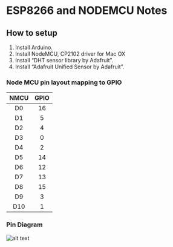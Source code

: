 # ESP8266 and NODEMCU Notes

## How to setup
1. Install Arduino.
2. Install NodeMCU, CP2102  driver for Mac OX
3. Install “DHT sensor library by Adafruit”.
4. Install “Adafruit Unified Sensor by Adafruit”. 

### Node MCU pin layout mapping to GPIO

|NMCU |GPIO|
|:---:|:--:|
| D0  |16  |
| D1  |5   |
| D2  |4   |
| D3  |0   |
| D4  |2   |
| D5  |14  |
| D6  |12  |
| D7  |13  |
| D8  |15  |
| D9  |3   |
| D10 |1   |


### Pin Diagram 

![alt text](https://cdn.instructables.com/FPV/E4YC/IKLFP40J/FPVE4YCIKLFP40J.MEDIUM.jpg "From https://cdn.instructables.com")
